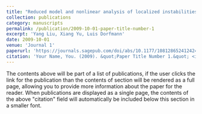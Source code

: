 ```yaml
---
title: "Reduced model and nonlinear analysis of localized instabilities of residually stressed cylinders under axial stretch"
collection: publications
category: manuscripts
permalink: /publication/2009-10-01-paper-title-number-1
excerpt: 'Yang Liu, Xiang Yu, Luis Dorfmann'
date: 2009-10-01
venue: 'Journal 1'
paperurl: 'https://journals.sagepub.com/doi/abs/10.1177/10812865241242432'
citation: 'Your Name, You. (2009). &quot;Paper Title Number 1.&quot; <i>Journal 1</i>. 1(1).'
---
```


The contents above will be part of a list of publications, if the user clicks the link for the publication than the contents of section will be rendered as a full page, allowing you to provide more information about the paper for the reader. When publications are displayed as a single page, the contents of the above "citation" field will automatically be included below this section in a smaller font.
